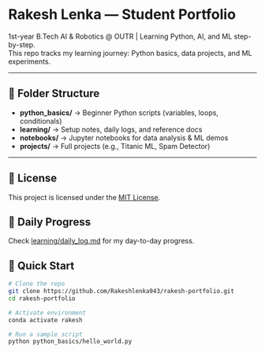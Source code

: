 # Rakesh Lenka — Student Portfolio  

1st-year B.Tech AI & Robotics @ OUTR | Learning Python, AI, and ML step-by-step.  
This repo tracks my learning journey: Python basics, data projects, and ML experiments.

---

## 📂 Folder Structure
- **python_basics/** → Beginner Python scripts (variables, loops, conditionals)
- **learning/** → Setup notes, daily logs, and reference docs
- **notebooks/** → Jupyter notebooks for data analysis & ML demos
- **projects/** → Full projects (e.g., Titanic ML, Spam Detector)

---
## 📜 License
This project is licensed under the [MIT License](LICENSE).
## 📅 Daily Progress
Check [learning/daily_log.md](learning/daily_log.md) for my day-to-day progress.

## 🚀 Quick Start
```bash
# Clone the repo
git clone https://github.com/Rakeshlenka943/rakesh-portfolio.git
cd rakesh-portfolio

# Activate environment
conda activate rakesh

# Run a sample script
python python_basics/hello_world.py
